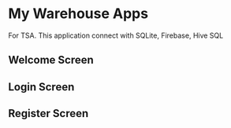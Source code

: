 # My Warehouse Apps

For TSA. This application connect with SQLite, Firebase, Hive SQL

## Welcome Screen

## Login Screen

## Register Screen
